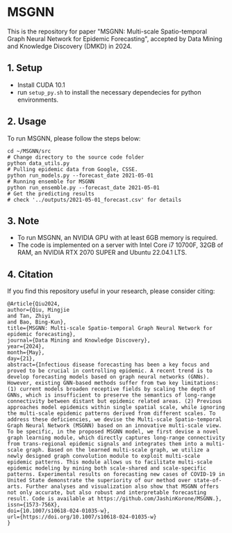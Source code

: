 # MSGNN
This is the repository for paper "MSGNN: Multi-scale Spatio-temporal Graph Neural Network for Epidemic Forecasting", accepted by Data Mining and Knowledge Discovery (DMKD) in 2024. 

## 1. Setup
- Install CUDA 10.1
- run `setup_py.sh` to install the necessary dependecies for python environments.


## 2. Usage
To run MSGNN, please follow the steps below:
```shell
cd ~/MSGNN/src
# Change directory to the source code folder
python data_utils.py 
# Pulling epidemic data from Google, CSSE. 
python run_models.py --forecast_date 2021-05-01 
# Running ensemble for MSGNN
python run_ensemble.py --forecast_date 2021-05-01
# Get the predicting results
# check '../outputs/2021-05-01_forecast.csv' for details
```

## 3. Note
- To run MSGNN, an NVIDIA GPU with at least 6GB memory is required.
- The code is implemented on a server with Intel Core i7 10700F, 32GB of RAM, an NVIDIA RTX 2070 SUPER and Ubuntu 22.04.1 LTS.  

## 4. Citation
If you find this repository useful in your research, please consider citing:
```script
@Article{Qiu2024,
author={Qiu, Mingjie
and Tan, Zhiyi
and Bao, Bing-Kun},
title={MSGNN: Multi-scale Spatio-temporal Graph Neural Network for epidemic forecasting},
journal={Data Mining and Knowledge Discovery},
year={2024},
month={May},
day={21},
abstract={Infectious disease forecasting has been a key focus and proved to be crucial in controlling epidemic. A recent trend is to develop forecasting models based on graph neural networks (GNNs). However, existing GNN-based methods suffer from two key limitations: (1) current models broaden receptive fields by scaling the depth of GNNs, which is insufficient to preserve the semantics of long-range connectivity between distant but epidemic related areas. (2) Previous approaches model epidemics within single spatial scale, while ignoring the multi-scale epidemic patterns derived from different scales. To address these deficiencies, we devise the Multi-scale Spatio-temporal Graph Neural Network (MSGNN) based on an innovative multi-scale view. To be specific, in the proposed MSGNN model, we first devise a novel graph learning module, which directly captures long-range connectivity from trans-regional epidemic signals and integrates them into a multi-scale graph. Based on the learned multi-scale graph, we utilize a newly designed graph convolution module to exploit multi-scale epidemic patterns. This module allows us to facilitate multi-scale epidemic modeling by mining both scale-shared and scale-specific patterns. Experimental results on forecasting new cases of COVID-19 in United State demonstrate the superiority of our method over state-of-arts. Further analyses and visualization also show that MSGNN offers not only accurate, but also robust and interpretable forecasting result. Code is available at https://github.com/JashinKorone/MSGNN.},
issn={1573-756X},
doi={10.1007/s10618-024-01035-w},
url={https://doi.org/10.1007/s10618-024-01035-w}
}

```
